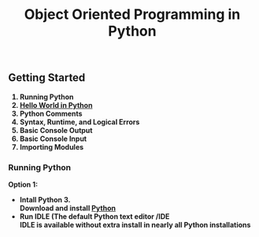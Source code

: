<center><h1><b>Object Oriented Programming in Python </h1></center>
<br>
<h2>Getting Started</h2>
<ol>
  <li> Running Python </li>
  <li><a href="./basic.py"> Hello World in Python </a></li> 
  <li> Python Comments </li>
  <li> Syntax, Runtime, and Logical Errors </li>
  <li> Basic Console Output </li>
  <li> Basic Console Input </li>
  <li> Importing Modules </li>
</ol>

<h3>Running Python </h3>
<p>Option 1:</p>
  <ul>
    <li>Intall Python 3.</li>
    Download and install <a href="https://www.python.org/"> Python</a>
    <li>Run IDLE (The default Python text editor /IDE </li>
    IDLE is available without extra install in nearly all Python installations
  </ul>
